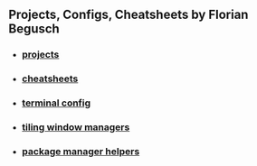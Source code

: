 ## Projects, Configs, Cheatsheets by Florian Begusch

* ### [projects](./projects/index.html)
* ### [cheatsheets](./cheatsheets)
* ### [terminal config](./terminal-config/index.html)
* ### [tiling window managers](./tiling-window-managers/index.html)
* ### [package manager helpers](./package-manager-helpers/index.html)

